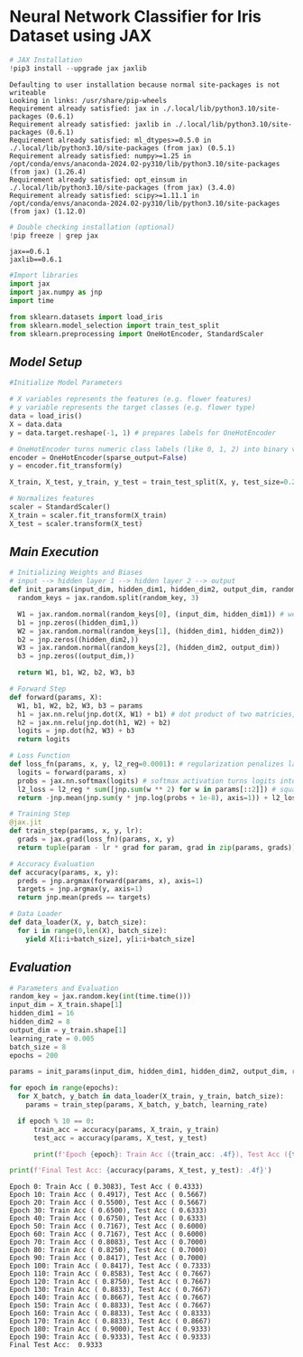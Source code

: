 # **Neural Network Classifier for Iris Dataset using JAX**



```python
# JAX Installation
!pip3 install --upgrade jax jaxlib
```

    Defaulting to user installation because normal site-packages is not writeable
    Looking in links: /usr/share/pip-wheels
    Requirement already satisfied: jax in ./.local/lib/python3.10/site-packages (0.6.1)
    Requirement already satisfied: jaxlib in ./.local/lib/python3.10/site-packages (0.6.1)
    Requirement already satisfied: ml_dtypes>=0.5.0 in ./.local/lib/python3.10/site-packages (from jax) (0.5.1)
    Requirement already satisfied: numpy>=1.25 in /opt/conda/envs/anaconda-2024.02-py310/lib/python3.10/site-packages (from jax) (1.26.4)
    Requirement already satisfied: opt_einsum in ./.local/lib/python3.10/site-packages (from jax) (3.4.0)
    Requirement already satisfied: scipy>=1.11.1 in /opt/conda/envs/anaconda-2024.02-py310/lib/python3.10/site-packages (from jax) (1.12.0)



```python
# Double checking installation (optional)
!pip freeze | grep jax 
```

    jax==0.6.1
    jaxlib==0.6.1



```python
#Import libraries
import jax
import jax.numpy as jnp
import time

from sklearn.datasets import load_iris
from sklearn.model_selection import train_test_split
from sklearn.preprocessing import OneHotEncoder, StandardScaler
```

## ***Model Setup***


```python
#Initialize Model Parameters

# X variables represents the features (e.g. flower features)
# y variable represents the target classes (e.g. flower type)
data = load_iris()
X = data.data
y = data.target.reshape(-1, 1) # prepares labels for OneHotEncoder

# OneHotEncoder turns numeric class labels (like 0, 1, 2) into binary vectors (like [1, 0, 0] and [0, 1, 0])
encoder = OneHotEncoder(sparse_output=False)
y = encoder.fit_transform(y)

X_train, X_test, y_train, y_test = train_test_split(X, y, test_size=0.2)

# Normalizes features
scaler = StandardScaler()
X_train = scaler.fit_transform(X_train) 
X_test = scaler.transform(X_test)
```

## ***Main Execution***


```python
# Initializing Weights and Biases
# input --> hidden layer 1 --> hidden layer 2 --> output
def init_params(input_dim, hidden_dim1, hidden_dim2, output_dim, random_key):
  random_keys = jax.random.split(random_key, 3)

  W1 = jax.random.normal(random_keys[0], (input_dim, hidden_dim1)) # weight matrix connecting input and hidden layers
  b1 = jnp.zeros((hidden_dim1,))
  W2 = jax.random.normal(random_keys[1], (hidden_dim1, hidden_dim2)) 
  b2 = jnp.zeros((hidden_dim2,))
  W3 = jax.random.normal(random_keys[2], (hidden_dim2, output_dim)) 
  b3 = jnp.zeros((output_dim,))

  return W1, b1, W2, b2, W3, b3
```


```python
# Forward Step
def forward(params, X):
  W1, b1, W2, b2, W3, b3 = params
  h1 = jax.nn.relu(jnp.dot(X, W1) + b1) # dot product of two matricies, add biases, and apply activation function (i.e ReLU)
  h2 = jax.nn.relu(jnp.dot(h1, W2) + b2)
  logits = jnp.dot(h2, W3) + b3
  return logits
```


```python
# Loss Function
def loss_fn(params, x, y, l2_reg=0.0001): # regularization penalizes large weight (we want to keep weights small)
  logits = forward(params, x)
  probs = jax.nn.softmax(logits) # softmax activation turns logits into probs that sum to 1 -- interpreted as model's confidence for each class
  l2_loss = l2_reg * sum([jnp.sum(w ** 2) for w in params[::2]]) # squaring every weight and then summing them
  return -jnp.mean(jnp.sum(y * jnp.log(probs + 1e-8), axis=1)) + l2_loss # cross entropy + regularization loss

```


```python
# Training Step
@jax.jit 
def train_step(params, x, y, lr):
  grads = jax.grad(loss_fn)(params, x, y)
  return tuple(param - lr * grad for param, grad in zip(params, grads))
```


```python
# Accuracy Evaluation
def accuracy(params, x, y):
  preds = jnp.argmax(forward(params, x), axis=1)
  targets = jnp.argmax(y, axis=1)
  return jnp.mean(preds == targets)
```


```python
# Data Loader
def data_loader(X, y, batch_size):
  for i in range(0,len(X), batch_size):
    yield X[i:i+batch_size], y[i:i+batch_size]
```

## ***Evaluation***


```python
# Parameters and Evaluation 
random_key = jax.random.key(int(time.time()))
input_dim = X_train.shape[1]
hidden_dim1 = 16 
hidden_dim2 = 8
output_dim = y_train.shape[1]
learning_rate = 0.005
batch_size = 8
epochs = 200

params = init_params(input_dim, hidden_dim1, hidden_dim2, output_dim, random_key)

for epoch in range(epochs):
  for X_batch, y_batch in data_loader(X_train, y_train, batch_size):
    params = train_step(params, X_batch, y_batch, learning_rate)

  if epoch % 10 == 0:
      train_acc = accuracy(params, X_train, y_train)
      test_acc = accuracy(params, X_test, y_test)

      print(f'Epoch {epoch}: Train Acc ({train_acc: .4f}), Test Acc ({test_acc: .4f})')

print(f'Final Test Acc: {accuracy(params, X_test, y_test): .4f}')
```

    Epoch 0: Train Acc ( 0.3083), Test Acc ( 0.4333)
    Epoch 10: Train Acc ( 0.4917), Test Acc ( 0.5667)
    Epoch 20: Train Acc ( 0.5500), Test Acc ( 0.5667)
    Epoch 30: Train Acc ( 0.6500), Test Acc ( 0.6333)
    Epoch 40: Train Acc ( 0.6750), Test Acc ( 0.6333)
    Epoch 50: Train Acc ( 0.7167), Test Acc ( 0.6000)
    Epoch 60: Train Acc ( 0.7167), Test Acc ( 0.6000)
    Epoch 70: Train Acc ( 0.8083), Test Acc ( 0.7000)
    Epoch 80: Train Acc ( 0.8250), Test Acc ( 0.7000)
    Epoch 90: Train Acc ( 0.8417), Test Acc ( 0.7000)
    Epoch 100: Train Acc ( 0.8417), Test Acc ( 0.7333)
    Epoch 110: Train Acc ( 0.8583), Test Acc ( 0.7667)
    Epoch 120: Train Acc ( 0.8750), Test Acc ( 0.7667)
    Epoch 130: Train Acc ( 0.8833), Test Acc ( 0.7667)
    Epoch 140: Train Acc ( 0.8667), Test Acc ( 0.7667)
    Epoch 150: Train Acc ( 0.8833), Test Acc ( 0.7667)
    Epoch 160: Train Acc ( 0.8833), Test Acc ( 0.8333)
    Epoch 170: Train Acc ( 0.8833), Test Acc ( 0.8667)
    Epoch 180: Train Acc ( 0.9000), Test Acc ( 0.9333)
    Epoch 190: Train Acc ( 0.9333), Test Acc ( 0.9333)
    Final Test Acc:  0.9333

